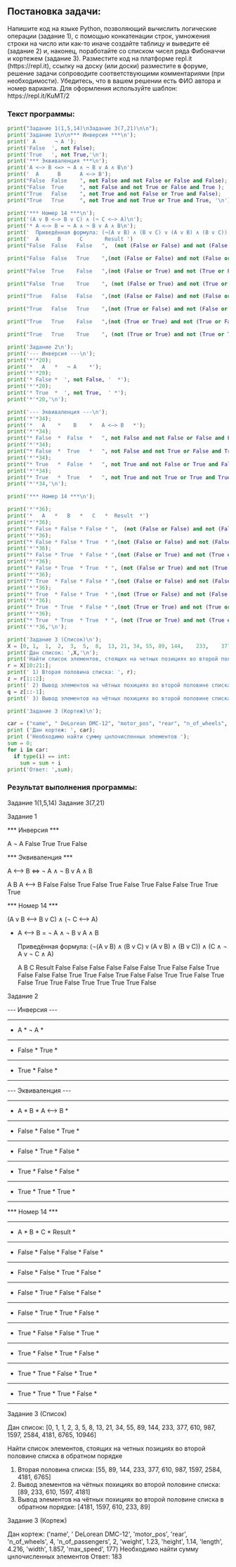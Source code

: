 <h2> Постановка задачи: </h2>
Напишите код на языке Python, позволяющий вычислить логические операции (задание 1), с помощью конкатенации строк, умножения строки на число или как-то иначе создайте таблицу и выведите её (задание 2) и, наконец, поработайте со списком чисел ряда Фибоначчи и кортежем (задание 3).
Разместите код на платформе repl.it (https://repl.it), ссылку на доску (или доски) разместите в форуме, решение задачи сопроводите соответствующими комментариями (при необходимости). Убедитесь, что в вашем решении есть ФИО автора и номер варианта. Для оформления используйте шаблон: https://repl.it/KuMT/2

<h3> Текст программы: </h3>

```python
print("Задание 1(1,5,14)\nЗадание 3(7,21)\n\n");
print('Задание 1\n\n*** Инверсия ***\n');
print(' A      ¬ А ');
print('False  ', not False);
print('True   ', not True,'\n');
print('*** Эквиваленция ***\n');
print('A <–> B <=> ¬ A ∧ ¬ B v A ∧ B\n')
print('  A      B      A <–> B');
print("False  False    ", not False and not False or False and False); 
print("False  True     ", not False and not True or False and True ); 
print("True   False    ", not True and not False or True and False); 
print("True   True     ", not True and not True or True and True, '\n');

print('*** Номер 14 ***\n');
print('(A v B <–> B v C) ∧ (¬ C <–> A)\n');
print('* A <–> B = ¬ A ∧ ¬ B v A ∧ B\n');
print('  Приведённая формула: (¬(A v B) ∧ (B v C) v (A v B) ∧ (B v C)) ∧ (C ∧ ¬ A v ¬ C ∧ A)\n');
print('  A      B      C       Result ')   
print("False  False   False   ",  (not (False or False) and not (False or False) or (False or False) and (False or False)) and (False and not False or not False and False)  ); 

print("False  False   True    ",(not (False or False) and not (False or True) or (False or False) and (False or True)) and (True and not False or not True and False) );

print("False  True    False   ",(not (False or True) and not (True or False) or (False or True) and (True or False)) and (False and not False or not False and False) ); 

print("False  True    True    ", (not (False or True) and not (True or False) or (False or False) and (False or False)) and (False and not False or not False and False));

print("True   False   False   ",(not (False or False) and not (False or False) or (False or True) and (True or True)) and (True and not False or not True and False) ); 

print("True   False   True    ",(not (True or False) and not (False or True) or (True or False) and (False or True)) and (True and not True or not True and True) );

print("True   True    False   ",(not (True or True) and not (True or False) or (True or True) and (True or False)) and (False and not True or not False and True) ); 

print("True   True    True    ", (not (True or True) and not (True or True) or (True or True) and (True or True)) and (True and not True or not True and True), '\n');

print('Задание 2\n');
print('--- Инверсия ---\n');
print('*'*20);
print('*   A   *   ¬ А    *');
print('*'*20);
print('* False *  ', not False, '  *');
print('*'*20);
print('* True  *  ', not True,  ' *');
print('*'*20,'\n');

print('--- Эквиваленция ---\n');
print('*'*34);
print('*   A    *    B    *   A <–> B   *');
print('*'*34);
print("* False  *  False  *   ", not False and not False or False and False, '    *'); 
print('*'*34);
print("* False  *  True   *   ", not False and not True or False and True,'   *'); 
print('*'*34);
print("* True   *  False  *   ", not True and not False or True and False,'   *');
print('*'*34);
print("* True   *  True   *   ", not True and not True or True and True,'    *'); 
print('*'*34,'\n');

print('*** Номер 14 ***\n');

print('*'*36);
print('*   A   *   B   *   C   *  Result  *') 
print('*'*36);
print("* False * False * False * ",  (not (False or False) and not (False or False) or (False or False) and (False or False)) and (False and not False or not False and False),'  *'); #1
print('*'*36);
print("* False * False * True  * ",(not (False or False) and not (False or True) or (False or False) and (False or True)) and (True and not False or not True and False),'  *' ); #2
print('*'*36);
print("* False * True  * False * ",(not (False or True) and not (True or False) or (False or True) and (True or False)) and (False and not False or not False and False),'  *' ); #3
print('*'*36);
print("* False * True  * True  * ", (not (False or True) and not (True or False) or (False or False) and (False or False)) and (False and not False or not False and False), '  *'); #4
print('*'*36);
print("* True  * False * False * ",(not (False or False) and not (False or False) or (False or True) and (True or True)) and (True and not False or not True and False),'   *' ); #5
print('*'*36);
print("* True  * False * True  * ",(not (True or False) and not (False or True) or (True or False) and (False or True)) and (True and not True or not True and True),'  *' ); #6
print('*'*36);
print("* True  * True  * False * ",(not (True or True) and not (True or False) or (True or True) and (True or False)) and (False and not True or not False and True),'   *' ); #7
print('*'*36);
print("* True  * True  * True  * ", (not (True or True) and not (True or True) or (True or True) and (True or True)) and (True and not True or not True and True), '  *'); #8
print('*'*36,'\n');

print('Задание 3 (Список)\n');
X = [0,	1,	1,	2,	3,	5,	8,	13,	21,	34,	55,	89,	144,	233,	377,	610,	987,	1597,	2584,	4181,	6765,	10946];
print('Дан список: ',X,'\n');
print('Найти список элементов, стоящих на четных позициях во второй половине списка в обратном порядке');
r = X[10:21:]; 
print(' 1) Вторая половина списка: ', r);
z = r[1::2];  
print(' 2) Вывод элементов на чётных похициях во второй половине списка: ', z);
q = z[::-1];
print(' 3) Вывод элементов на чётных похициях во второй половине списка в обратном порядке: ', q, '\n');

print('Задание 3 (Кортеж)\n');

car = ("name", " DeLorean DMC-12", "motor_pos", "rear", "n_of_wheels", 4, "n_of_passengers", 2, "weight", 1.230, "height", 1.140, "length", 4.216, "width", 1.857, "max_speed", 177);
print ('Дан кортеж: ', car);
print ('Необходимо найти сумму цнлочисленных элементов ');
sum = 0;
for i in car:
  if type(i) == int:
    sum = sum + i
print('Ответ: ',sum);
```
<h3> Результат выполнения программы: </h3>

Задание 1(1,5,14)
Задание 3(7,21)


Задание 1

*** Инверсия ***

 A      ¬ А 
False   True
True    False 

*** Эквиваленция ***

A <–> B <=> ¬ A ∧ ¬ B v A ∧ B

  A      B      A <–> B
False  False     True
False  True      False
True   False     False
True   True      True 

*** Номер 14 ***

(A v B <–> B v C) ∧ (¬ C <–> A)

* A <–> B = ¬ A ∧ ¬ B v A ∧ B

  Приведённая формула: (¬(A v B) ∧ (B v C) v (A v B) ∧ (B v C)) ∧ (C ∧ ¬ A v ¬ C ∧ A)

  A      B      C       Result 
False  False   False    False
False  False   True     False
False  True    False    False
False  True    True     False
True   False   False    True
True   False   True     False
True   True    False    True
True   True    True     False 

Задание 2

--- Инверсия ---

********************
*   A   *   ¬ А    *
********************
* False *   True   *
********************
* True  *   False  *
******************** 

--- Эквиваленция ---

**********************************
*   A    *    B    *   A <–> B   *
**********************************
* False  *  False  *    True     *
**********************************
* False  *  True   *    False    *
**********************************
* True   *  False  *    False    *
**********************************
* True   *  True   *    True     *
********************************** 

*** Номер 14 ***

************************************
*   A   *   B   *   C   *  Result  *
************************************
* False * False * False *  False   *
************************************
* False * False * True  *  False   *
************************************
* False * True  * False *  False   *
************************************
* False * True  * True  *  False   *
************************************
* True  * False * False *  True    *
************************************
* True  * False * True  *  False   *
************************************
* True  * True  * False *  True    *
************************************
* True  * True  * True  *  False   *
************************************ 

Задание 3 (Список)

Дан список:  [0, 1, 1, 2, 3, 5, 8, 13, 21, 34, 55, 89, 144, 233, 377, 610, 987, 1597, 2584, 4181, 6765, 10946] 

Найти список элементов, стоящих на четных позициях во второй половине списка в обратном порядке
 1) Вторая половина списка:  [55, 89, 144, 233, 377, 610, 987, 1597, 2584, 4181, 6765]
 2) Вывод элементов на чётных похициях во второй половине списка:  [89, 233, 610, 1597, 4181]
 3) Вывод элементов на чётных похициях во второй половине списка в обратном порядке:  [4181, 1597, 610, 233, 89] 

Задание 3 (Кортеж)

Дан кортеж:  ('name', ' DeLorean DMC-12', 'motor_pos', 'rear', 'n_of_wheels', 4, 'n_of_passengers', 2, 'weight', 1.23, 'height', 1.14, 'length', 4.216, 'width', 1.857, 'max_speed', 177)
Необходимо найти сумму цнлочисленных элементов 
Ответ:  183

